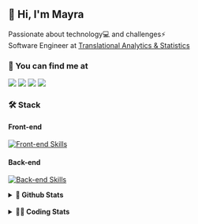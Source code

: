 ## 👋 Hi, I'm Mayra

Passionate about technology💻 and challenges⚡  
Software Engineer at [Translational Analytics & Statistics](https://www.trans-stat.com/)

### 💬 You can find me at

<a href="https://mayra.dev" target="_blank" rel="noopener"><img src="https://img.shields.io/badge/-mayra.dev-005FED?style=flat&logo=Google-chrome&logoColor=white"/></a>
<a href="https://linkedin.com/in/mayraamaral" target="_blank" rel="noopener"><img src="https://img.shields.io/badge/-/mayraamaral-0077B5?style=flat&logo=Linkedin&logoColor=white"/></a>
<a href="mailto:mayra@mayra.dev" target="_blank" rel="noopener"><img src="https://img.shields.io/badge/-mayra@mayra.dev-D14836?style=flat&logo=Gmail&logoColor=white"/></a>
<a href="" target="_blank" rel="noopener"><img src="https://img.shields.io/badge/-mayraamaral-7289DA?style=flat&logo=Discord&logoColor=white"/></a>

### 🛠️ Stack
#### Front-end

[![Front-end Skills](https://skillicons.dev/icons?i=react,next,angular,redux,styledcomponents,html,css,sass,js,ts,figma)](https://skillicons.dev)
#### Back-end

[![Back-end Skills](https://skillicons.dev/icons?i=nodejs,ts,aws,java,spring,postgres,mysql,git,linux,bash,docker,jenkins)](https://skillicons.dev)
  

<details>
    <summary><strong>📌 Github Stats</strong></summary>
    <br />
    <div align="center">
        <table>
      <td><img height="160em" src="https://github-readme-stats.vercel.app/api?username=mayraamaral&show_icons=true&theme=algolia&hide_border=true&hide=stars&count_private=true" alt="Readme stats"></td>
      <td><img height="160em" src="https://github-readme-stats.vercel.app/api/top-langs/?username=mayraamaral&&layout=compact&&theme=algolia&hide_border=true&langs_count=6" alt="Language stats"></td>
       </table>
  </div> 
    

  <p align="center">
    <img src="https://github-readme-streak-stats.herokuapp.com?user=mayraamaral&theme=dark&hide_border=true&date_format=j%20M%5B%20Y%5D&locale=pt-br&background=050F2C&ring=0195DD&fire=23AA7D&currStreakLabel=23AA7D" alt="Streak stats">
  </p> 
</details>

<br />

<details>
  <summary><strong>👩‍💻 Coding Stats</strong></summary>
  <br />
  
  <!--START_SECTION:waka-->
**🐱 My GitHub Data** 

> 📦 640.8 kB Used in GitHub's Storage 
 > 
> 🏆 731 Contributions in the Year 2025
 > 
> 🚫 Not Opted to Hire
 > 
> 📜 66 Public Repositories 
 > 
> 🔑 35 Private Repositories 
 > 
**I'm an Early 🐤** 

```text
🌞 Morning                681 commits         ███░░░░░░░░░░░░░░░░░░░░░░   11.52 % 
🌆 Daytime                3175 commits        █████████████░░░░░░░░░░░░   53.69 % 
🌃 Evening                1738 commits        ███████░░░░░░░░░░░░░░░░░░   29.39 % 
🌙 Night                  320 commits         █░░░░░░░░░░░░░░░░░░░░░░░░   05.41 % 
```
📅 **I'm Most Productive on Wednesday** 

```text
Monday                   1067 commits        █████░░░░░░░░░░░░░░░░░░░░   18.04 % 
Tuesday                  1026 commits        ████░░░░░░░░░░░░░░░░░░░░░   17.35 % 
Wednesday                1173 commits        █████░░░░░░░░░░░░░░░░░░░░   19.83 % 
Thursday                 955 commits         ████░░░░░░░░░░░░░░░░░░░░░   16.15 % 
Friday                   946 commits         ████░░░░░░░░░░░░░░░░░░░░░   16.00 % 
Saturday                 307 commits         █░░░░░░░░░░░░░░░░░░░░░░░░   05.19 % 
Sunday                   440 commits         ██░░░░░░░░░░░░░░░░░░░░░░░   07.44 % 
```


📊 **This Week I Spent My Time On** 

```text
🕑︎ Time Zone: America/Sao_Paulo

💬 Programming Languages: 
TypeScript               10 hrs 59 mins      ███████████████████████░░   92.94 % 
Other                    30 mins             █░░░░░░░░░░░░░░░░░░░░░░░░   04.30 % 
Python                   17 mins             █░░░░░░░░░░░░░░░░░░░░░░░░   02.50 % 
CSS                      1 min               ░░░░░░░░░░░░░░░░░░░░░░░░░   00.20 % 
JavaScript               0 secs              ░░░░░░░░░░░░░░░░░░░░░░░░░   00.04 % 

🔥 Editors: 
Cursor                   11 hrs 49 mins      █████████████████████████   100.00 % 

💻 Operating System: 
Linux                    11 hrs 49 mins      █████████████████████████   100.00 % 
```

**I Mostly Code in Java** 

```text
Java                     118 repos           ███████░░░░░░░░░░░░░░░░░░   27.90 % 
JavaScript               96 repos            ██████░░░░░░░░░░░░░░░░░░░   22.70 % 
TypeScript               81 repos            █████░░░░░░░░░░░░░░░░░░░░   19.15 % 
Python                   3 repos             ░░░░░░░░░░░░░░░░░░░░░░░░░   00.71 % 
PHP                      2 repos             ░░░░░░░░░░░░░░░░░░░░░░░░░   00.47 % 
```




 Last Updated on 30/08/2025 19:10:51 UTC
<!--END_SECTION:waka-->

</details>
